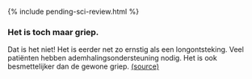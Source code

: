 
{% include pending-sci-review.html %}
 ### Het is toch maar griep. 

Dat is het niet! Het is eerder net zo ernstig als een longontsteking. Veel patiënten hebben ademhalingsondersteuning nodig. Het is ook besmettelijker dan de gewone griep. [(source)](https://www.ncbi.nlm.nih.gov/pubmed/32064853)
